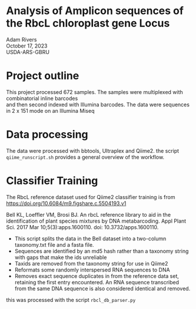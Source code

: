 # Analysis of Amplicon sequences of the RbcL chloroplast gene Locus

Adam Rivers  
October 17, 2023  
USDA-ARS-GBRU

# Project outline
This project processed 672 samples. The samples were multiplexed with combinatorial inline barcodes   
and then second indexed with Illumina barcodes. The data were sequences in 2 x 151 mode on an Illumina Miseq

# Data processing
The data were processed with bbtools, Ultraplex and Qiime2.
the script `qiime_runscript.sh` provides a general overview of the workflow.  

# Classifier Training

The RbcL reference dataset used for Qiime2 classifier training is from  https://doi.org/10.6084/m9.figshare.c.5504193.v1

Bell KL, Loeffler VM, Brosi BJ. An rbcL reference library to aid in the identification 
of plant species mixtures by DNA metabarcoding. Appl Plant Sci. 2017 Mar 10;5(3):apps.1600110.
doi: 10.3732/apps.1600110. 

* This script splits the data in the Bell dataset into a two-column taxonomy.txt file and a fasta file.
* Sequences are identified by an md5 hash rather than a taxonomy string with gaps that make the ids unreliable
* Taxids are removed from the taxonomy string for use in Qiime2
* Reformats some randomly interspersed RNA sequences to DNA
* Removes exact sequence duplicates in from the reference data set, retaining the first entry encountered. An RNA 
    sequence transcribed from the same DNA sequence is also considered identical and removed.

this was processed with the script `rbcl_db_parser.py`

